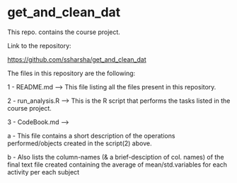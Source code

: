 get_and_clean_dat
=================

This repo. contains the course project.

Link to the repository:

https://github.com/ssharsha/get_and_clean_dat

The files in this repository are the following:

1 - README.md --> This file listing all the files present in this repository.

2 - run_analysis.R --> This is the R script that performs the tasks listed in the course project.

3 - CodeBook.md --> 

a - This file contains a short description of the operations performed/objects created in the script(2) above.

b - Also lists the column-names (& a brief-desciption of col. names) of the final text file created containing the average of mean/std.variables for each activity per each subject
    

